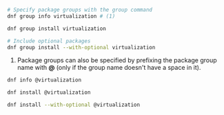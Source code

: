 ```sh
# Specify package groups with the group command
dnf group info virtualization # (1)

dnf group install virtualization

# Include optional packages
dnf group install --with-optional virtualization
```

1. Package groups can also be specified by prefixing the package group name with **@** (only if the group name doesn't have a space in it).

```sh title="Alternative"
dnf info @virtualization

dnf install @virtualization

dnf install --with-optional @virtualization
```

